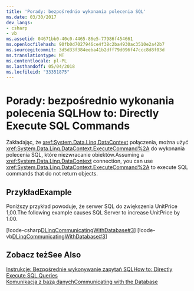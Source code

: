 ```yaml
---
title: 'Porady: bezpośrednio wykonania polecenia SQL'
ms.date: 03/30/2017
dev_langs:
- csharp
- vb
ms.assetid: 04671bb0-40c0-4465-86e5-77986f454661
ms.openlocfilehash: 90fb0d7027946ce4f38c2ba4930ac3510e2a42b7
ms.sourcegitcommit: 3d5d33f384eeba41b2dff79d096f47ccc8d8f03d
ms.translationtype: MT
ms.contentlocale: pl-PL
ms.lasthandoff: 05/04/2018
ms.locfileid: "33351875"
---
```

# <a name="how-to-directly-execute-sql-commands"></a><span data-ttu-id="08446-102">Porady: bezpośrednio wykonania polecenia SQL</span><span class="sxs-lookup"><span data-stu-id="08446-102">How to: Directly Execute SQL Commands</span></span>
<span data-ttu-id="08446-103">Zakładając, że <xref:System.Data.Linq.DataContext> połączenia, można użyć <xref:System.Data.Linq.DataContext.ExecuteCommand%2A> do wykonania polecenia SQL, które niezwracanie obiektów.</span><span class="sxs-lookup"><span data-stu-id="08446-103">Assuming a <xref:System.Data.Linq.DataContext> connection, you can use <xref:System.Data.Linq.DataContext.ExecuteCommand%2A> to execute SQL commands that do not return objects.</span></span>  
  
## <a name="example"></a><span data-ttu-id="08446-104">Przykład</span><span class="sxs-lookup"><span data-stu-id="08446-104">Example</span></span>  
 <span data-ttu-id="08446-105">Poniższy przykład powoduje, że serwer SQL do zwiększenia UnitPrice 1,00.</span><span class="sxs-lookup"><span data-stu-id="08446-105">The following example causes SQL Server to increase UnitPrice by 1.00.</span></span>  
  
 [!code-csharp[DLinqCommunicatingWithDatabase#3](../../../../../../samples/snippets/csharp/VS_Snippets_Data/DLinqCommunicatingWithDatabase/cs/Program.cs#3)]
 [!code-vb[DLinqCommunicatingWithDatabase#3](../../../../../../samples/snippets/visualbasic/VS_Snippets_Data/DLinqCommunicatingWithDatabase/vb/Module1.vb#3)]  
  
## <a name="see-also"></a><span data-ttu-id="08446-106">Zobacz też</span><span class="sxs-lookup"><span data-stu-id="08446-106">See Also</span></span>  
 [<span data-ttu-id="08446-107">Instrukcje: Bezpośrednie wykonywanie zapytań SQL</span><span class="sxs-lookup"><span data-stu-id="08446-107">How to: Directly Execute SQL Queries</span></span>](../../../../../../docs/framework/data/adonet/sql/linq/how-to-directly-execute-sql-queries.md)  
 [<span data-ttu-id="08446-108">Komunikacja z bazą danych</span><span class="sxs-lookup"><span data-stu-id="08446-108">Communicating with the Database</span></span>](../../../../../../docs/framework/data/adonet/sql/linq/communicating-with-the-database.md)
